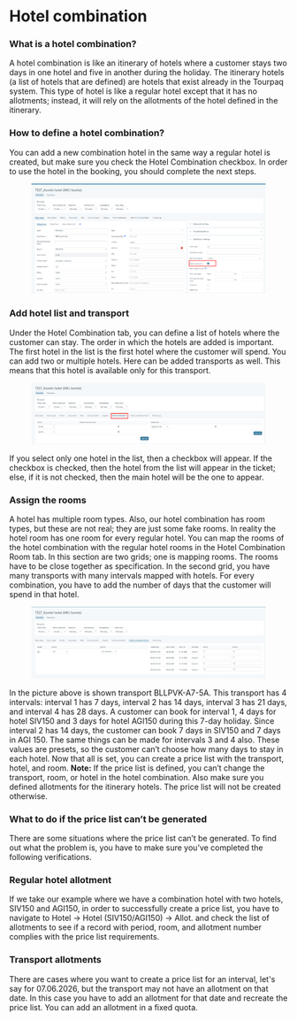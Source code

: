 # Hotel combination

### What is a hotel combination? <a href="#what-is-hotel-combination" id="what-is-hotel-combination"></a>

A hotel combination is like an itinerary of hotels where a customer stays two days in one hotel and five in another during the holiday. The itinerary hotels (a list of hotels that are defined) are hotels that exist already in the Tourpaq system. This type of hotel is like a regular hotel except that it has no allotments; instead, it will rely on the allotments of the hotel defined in the itinerary.

### How to define a hotel combination? <a href="#how-to-define-a-hotel-combination" id="how-to-define-a-hotel-combination"></a>

You can add a new combination hotel in the same way a regular hotel is created, but make sure you check the Hotel Combination checkbox. In order to use the hotel in the booking, you should complete the next steps.

<figure><img src=".gitbook/assets/image (2) (1) (1) (1) (1) (1) (1) (1) (1) (1) (1) (1) (1) (1) (1) (1) (1) (1) (1) (1) (1) (1) (1) (1) (1) (1).png" alt=""><figcaption></figcaption></figure>

### Add hotel list and transport <a href="#add-hotel-list-and-transports" id="add-hotel-list-and-transports"></a>

Under the Hotel Combination tab, you can define a list of hotels where the customer can stay. The order in which the hotels are added is important. The first hotel in the list is the first hotel where the customer will spend. You can add two or multiple hotels. Here can be added transports as well. This means that this hotel is available only for this transport.

<figure><img src=".gitbook/assets/image (3) (1) (1) (1) (1) (1) (1) (1) (1) (1) (1) (1) (1) (1) (1) (1) (1) (1) (1) (1) (1) (1) (1) (1) (1) (1).png" alt=""><figcaption></figcaption></figure>

If you select only one hotel in the list, then a checkbox will appear. If the checkbox is checked, then the hotel from the list will appear in the ticket; else, if it is not checked, then the main hotel will be the one to appear.

### Assign the rooms <a href="#assign-the-rooms" id="assign-the-rooms"></a>

A hotel has multiple room types. Also, our hotel combination has room types, but these are not real; they are just some fake rooms. In reality the hotel room has one room for every regular hotel. You can map the rooms of the hotel combination with the regular hotel rooms in the Hotel Combination Room tab. In this section are two grids; one is mapping rooms. The rooms have to be close together as specification. In the second grid, you have many transports with many intervals mapped with hotels. For every combination, you have to add the number of days that the customer will spend in that hotel.

<figure><img src=".gitbook/assets/image (4) (1) (1) (1) (1) (1) (1) (1) (1) (1) (1) (1) (1) (1) (1) (1) (1) (1) (1) (1) (1) (1) (1) (1).png" alt=""><figcaption></figcaption></figure>

In the picture above is shown transport BLLPVK-A7-5A. This transport has 4 intervals: interval 1 has 7 days, interval 2 has 14 days, interval 3 has 21 days, and interval 4 has 28 days. A customer can book for interval 1, 4 days for hotel SIV150 and 3 days for hotel AGI150 during this 7-day holiday. Since interval 2 has 14 days, the customer can book 7 days in SIV150 and 7 days in AGI 150. The same things can be made for intervals 3 and 4 also. These values are presets, so the customer can’t choose how many days to stay in each hotel. Now that all is set, you can create a price list with the transport, hotel, and room. **Note:** If the price list is defined, you can’t change the transport, room, or hotel in the hotel combination. Also make sure you defined allotments for the itinerary hotels. The price list will not be created otherwise.

### What to do if the price list can’t be generated <a href="#what-to-do-if-the-price-list-cant-be-generated" id="what-to-do-if-the-price-list-cant-be-generated"></a>

There are some situations where the price list can’t be generated. To find out what the problem is, you have to make sure you’ve completed the following verifications.

### Regular hotel allotment <a href="#regular-hotel-allotment" id="regular-hotel-allotment"></a>

If we take our example where we have a combination hotel with two hotels, SIV150 and AGI150, in order to successfully create a price list, you have to navigate to Hotel -> Hotel (SIV150/AGI150) -> Allot. and check the list of allotments to see if a record with period, room, and allotment number complies with the price list requirements.

### Transport allotments <a href="#transport-allotments" id="transport-allotments"></a>

There are cases where you want to create a price list for an interval, let's say for 07.06.2026, but the transport may not have an allotment on that date. In this case you have to add an allotment for that date and recreate the price list. You can add an allotment in a fixed quota.
